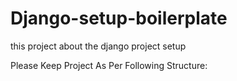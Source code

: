 # Django-setup-boilerplate
this project about the django project setup

Please Keep Project As Per Following Structure:
